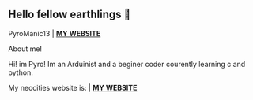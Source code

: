 ## Hello fellow earthlings 👋
PyroManic13 <a> | </a><a href="https://pyromanic.neocities.org"><b>MY WEBSITE</b></a>

About me!

<p>Hi! im Pyro! Im an Arduinist and a beginer coder courently learning c and python.

<p>My neocities website is: <a> | </a><a href="https://pyromanic.neocities.org"><b>MY WEBSITE</b> </p>





